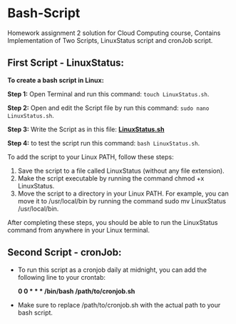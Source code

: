 # Bash-Script 
Homework assignment 2 solution for Cloud Computing course, Contains Implementation of Two Scripts, LinuxStatus script and cronJob script.

## **First Script - LinuxStatus:**

**To create a bash script in Linux:**

**Step 1:** Open Terminal and run this command: `touch LinuxStatus.sh`.

**Step 2:** Open and edit the Script file by run this command: `sudo nano LinuxStatus.sh`.

**Step 3:** Write the Script as in this file: **[LinuxStatus.sh](https://github.com/AmeerQatmosh/Bash-Script/blob/main/LinuxStatus.sh)**

**Step 4:** to test the script run this command: `bash LinuxStatus.sh`.

To add the script to your Linux PATH, follow these steps:

1. Save the script to a file called LinuxStatus (without any file extension).
2. Make the script executable by running the command chmod +x LinuxStatus.
3. Move the script to a directory in your Linux PATH. For example, you can move it to /usr/local/bin by running the command sudo mv LinuxStatus /usr/local/bin.

After completing these steps, you should be able to run the LinuxStatus command from anywhere in your Linux terminal.


## **Second Script - cronJob:**

* To run this script as a cronjob daily at midnight, you can add the following line to your crontab:

   **0 0 * * * /bin/bash /path/to/cronjob.sh**

* Make sure to replace /path/to/cronjob.sh with the actual path to your bash script.


